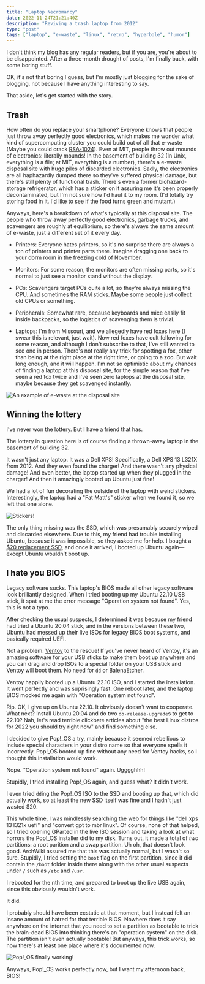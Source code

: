 ```yaml
---
title: "Laptop Necromancy"
date: 2022-11-24T21:21:40Z
description: "Reviving a trash laptop from 2012"
type: "post"
tags: ["laptop", "e-waste", "linux", "retro", "hyperbole", "humor"]
---
```



I don't think my blog has any regular readers, but if you are, you're about to be disappointed. After a three-month drought of posts, I'm finally back, with some boring stuff.

OK, it's not that boring I guess, but I'm mostly just blogging for the sake of blogging, not because I have anything interesting to say.

That aside, let's get started with the story.


## Trash

How often do you replace your smartphone? Everyone knows that people just throw away perfectly good electronics, which makes me wonder what kind of supercomputing cluster you could build out of all that e-waste (Maybe you could crack [RSA-1024](https://en.wikipedia.org/wiki/RSA_numbers#RSA-1024)). Even at MIT, people throw out mounds of electronics: literally mounds! In the basement of building 32 (In Unix, everything is a file; at MIT, everything is a number), there's a e-waste disposal site with huge piles of discarded electronics. Sadly, the electronics are all haphazardly dumped there so they've suffered physical damage, but there's still plenty of functional trash. There's even a former biohazard-storage refrigerator, which has a sticker on it assuring me it's been properly decontaminated, but I'm not sure how I'd haul it to my room. (I'd totally try storing food in it. I'd like to see if the food turns green and mutant.)

Anyways, here's a breakdown of what's typically at this disposal site. The people who throw away perfectly good electronics, garbage trucks, and scavengers are roughly at equilibrium, so there's always the same amount of e-waste, just a different set of it every day.

- Printers: Everyone hates printers, so it's no surprise there are always a ton of printers and printer parts there. Imagine dragging one back to your dorm room in the freezing cold of November.

- Monitors: For some reason, the monitors are often missing parts, so it's normal to just see a monitor stand without the display.

- PCs: Scavengers target PCs quite a lot, so they're always missing the CPU. And sometimes the RAM sticks. Maybe some people just collect old CPUs or something.

- Peripherals: Somewhat rare, because keyboards and mice easily fit inside backpacks, so the logistics of scavenging them is trivial.

- Laptops: I'm from Missouri, and we allegedly have red foxes here (I swear this is relevant, just wait). Now red foxes have cult following for some reason, and although I don't subscribe to that, I've still wanted to see one in person. There's not really any trick for spotting a fox, other than being at the right place at the right time, or going to a zoo. But wait long enough, and it will happen. I'm not so optimistic about my chances of finding a laptop at this disposal site, for the simple reason that I've seen a red fox twice and I've seen zero laptops at the disposal site, maybe because they get scavenged instantly.

![An example of e-waste at the disposal site](/img/ewaste.webp)


## Winning the lottery

I've never won the lottery. But I have a friend that has.

The lottery in question here is of course finding a thrown-away laptop in the basement of building 32.

It wasn't just any laptop. It was a Dell XPS! Specifically, a Dell XPS 13 L321X from 2012. And they even found the charger! And there wasn't any physical damage! And even better, the laptop started up when they plugged in the charger! And then it amazingly booted up Ubuntu just fine!

We had a lot of fun decorating the outside of the laptop with weird stickers. Interestingly, the laptop had a "Fat Matt's" sticker when we found it, so we left that one alone.

![Stickers!](/img/stickers.webp)

The only thing missing was the SSD, which was presumably securely wiped and discarded elsewhere. Due to this, my friend had trouble installing Ubuntu, because it was impossible, so they asked me for help. I bought a [$20 replacement SSD](https://www.amazon.com/LEVEN-mSATA-256GB-30x50-9mm-Internal/dp/B08M64B83G), and once it arrived, I booted up Ubuntu again—except Ubuntu wouldn't boot up.


## I hate you BIOS

Legacy software sucks. This laptop's BIOS made all other legacy software look brilliantly designed. When I tried booting up my Ubuntu 22.10 USB stick, it spat at me the error message "Operation system not found". Yes, this is not a typo.

After checking the usual suspects, I determined it was because my friend had tried a Ubuntu 20.04 stick, and in the versions between these two, Ubuntu had messed up their live ISOs for legacy BIOS boot systems, and basically required UEFI.

Not a problem. [Ventoy](https://www.ventoy.net/) to the rescue! If you've never heard of Ventoy, it's an amazing software for your USB sticks to make them boot up anywhere and you can drag and drop ISOs to a special folder on your USB stick and Ventoy will boot them. No need for `dd` or BalenaEtcher.

Ventoy happily booted up a Ubuntu 22.10 ISO, and I started the installation. It went perfectly and was suprisingly fast. One reboot later, and the laptop BIOS mocked me again with "Operation system not found".

Rip. OK, I give up on Ubuntu 22.10. It obviously doesn't want to cooperate. What next? Install Ubuntu 20.04 and do two `do-release-upgrade`s to get to 22.10? Nah, let's read terrible clickbate articles about "the best Linux distros for 2022 you should try right now" and find something else.

I decided to give Pop!_OS a try, mainly because it seemed rebellious to include special characters in your distro name so that everyone spells it incorrectly. Pop!_OS booted up fine without any need for Ventoy hacks, so I thought this installation would work.

Nope. "Operation system not found" again. Ugggghhh!

Stupidly, I tried installing Pop!_OS again, and guess what? It didn't work.

I even tried `dd`ing the Pop!_OS ISO to the SSD and booting up that, which did actually work, so at least the new SSD itself was fine and I hadn't just wasted $20.

This whole time, I was mindlessly searching the web for things like "dell xps 13 l321x uefi" and "convert gpt to mbr linux". Of course, none of that helped, so I tried opening GParted in the live ISO session and taking a look at what horrors the Pop!_OS installer did to my disk. Turns out, it made a total of *two* partitions: a root parition and a swap partition. Uh oh, that doesn't look good. ArchWiki assured me that this was actually normal, but I wasn't so sure. Stupidly, I tried setting the `boot` flag on the first partition, since it did contain the `/boot` folder inside there along with the other usual suspects under `/` such as `/etc` and `/usr`.

I rebooted for the nth time, and prepared to boot up the live USB again, since this obviously wouldn't work.

It did.

I probably should have been ecstatic at that moment, but I instead felt an insane amount of hatred for that terrible BIOS. Nowhere does it say anywhere on the internet that you need to set a partition as bootable to trick the brain-dead BIOS into thinking there's an "operation system" on the disk. The partition isn't even actually bootable! But anyways, this trick works, so now there's at least one place where it's documented now.

![Pop!_OS finally working!](/img/popos.webp)

Anyways, Pop!_OS works perfectly now, but I want my afternoon back, BIOS!


